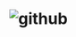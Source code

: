 # ![github](https://user-images.githubusercontent.com/13178261/188962870-9493121f-06e6-4260-9327-36db73358b3e.png)
